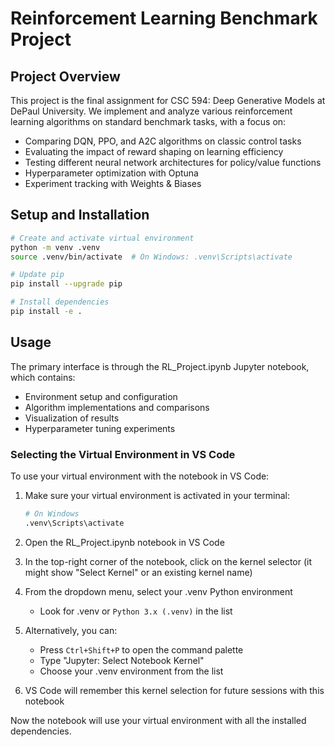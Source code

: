# Reinforcement Learning Benchmark Project

## Project Overview

This project is the final assignment for CSC 594: Deep Generative Models at DePaul University. We implement and analyze various reinforcement learning algorithms on standard benchmark tasks, with a focus on:

- Comparing DQN, PPO, and A2C algorithms on classic control tasks
- Evaluating the impact of reward shaping on learning efficiency
- Testing different neural network architectures for policy/value functions
- Hyperparameter optimization with Optuna
- Experiment tracking with Weights & Biases

## Setup and Installation

```bash
# Create and activate virtual environment
python -m venv .venv
source .venv/bin/activate  # On Windows: .venv\Scripts\activate

# Update pip
pip install --upgrade pip

# Install dependencies
pip install -e .
```

## Usage

The primary interface is through the RL_Project.ipynb Jupyter notebook, which contains:

- Environment setup and configuration
- Algorithm implementations and comparisons
- Visualization of results
- Hyperparameter tuning experiments

### Selecting the Virtual Environment in VS Code

To use your virtual environment with the notebook in VS Code:

1. Make sure your virtual environment is activated in your terminal:

   ```bash
   # On Windows
   .venv\Scripts\activate
   ```

2. Open the RL_Project.ipynb notebook in VS Code

3. In the top-right corner of the notebook, click on the kernel selector (it might show "Select Kernel" or an existing kernel name)

4. From the dropdown menu, select your .venv Python environment
   - Look for .venv or `Python 3.x (.venv)` in the list

5. Alternatively, you can:
   - Press `Ctrl+Shift+P` to open the command palette
   - Type "Jupyter: Select Notebook Kernel"
   - Choose your .venv environment from the list

6. VS Code will remember this kernel selection for future sessions with this notebook

Now the notebook will use your virtual environment with all the installed dependencies.
